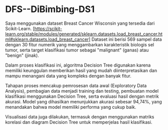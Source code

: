 # DFS--DiBimbing-DS1

Saya menggunakan dataset Breast Cancer Wisconsin yang tersedia dari Scikit-Learn. [https://scikit-learn.org/stable/modules/generated/sklearn.datasets.load_breast_cancer.html#sklearn.datasets.load_breast_cancer] Dataset ini berisi 569 sampel data dengan 30 fitur numerik yang menggambarkan karakteristik biologis sel tumor, serta target klasifikasi tumor sebagai "malignant" (ganas) atau "benign" (jinak).

Dalam proses klasifikasi ini, algoritma Decision Tree digunakan karena memiliki keunggulan memberikan hasil yang mudah diinterpretasikan dan mampu menangani data yang kompleks dengan banyak fitur.

Tahapan proses mencakup pemrosesan data awal (Exploratory Data Analysis), pembagian data menjadi training dan testing, pembuatan model klasifikasi menggunakan Decision Tree, serta evaluasi hasil dengan metrik akurasi. Model yang dihasilkan menunjukkan akurasi sebesar 94,74%, yang menandakan bahwa model memiliki performa yang cukup baik.

Visualisasi data juga dilakukan, termasuk dengan menggunakan matriks korelasi dan diagram Decision Tree untuk memperjelas hasil klasifikasi.
